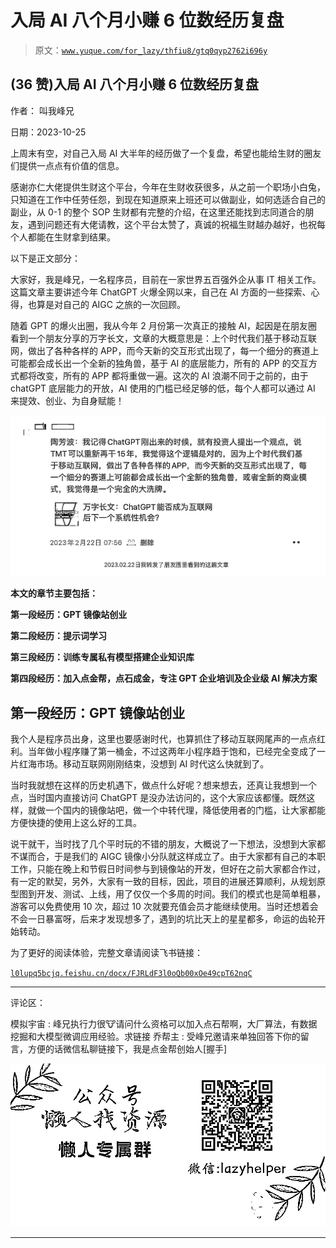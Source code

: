 # 入局 AI 八个月小赚 6 位数经历复盘

> 原文：[`www.yuque.com/for_lazy/thfiu8/gtq0qyp2762i696y`](https://www.yuque.com/for_lazy/thfiu8/gtq0qyp2762i696y)

## (36 赞)入局 AI 八个月小赚 6 位数经历复盘

作者： 叫我峰兄

日期：2023-10-25

上周末有空，对自己入局 AI 大半年的经历做了一个复盘，希望也能给生财的圈友们提供一点点有价值的信息。

感谢亦仁大佬提供生财这个平台，今年在生财收获很多，从之前一个职场小白兔，只知道在工作中任劳任怨，到现在知道原来上班还可以做副业，如何选适合自己的副业，从 0-1 的整个 SOP 生财都有完整的介绍，在这里还能找到志同道合的朋友，遇到问题还有大佬请教，这个平台太赞了，真诚的祝福生财越办越好，也祝每个人都能在生财拿到结果。

以下是正文部分：

大家好，我是峰兄，一名程序员，目前在一家世界五百强外企从事 IT 相关工作。这篇文章主要讲述今年 ChatGPT 火爆全网以来，自己在 AI 方面的一些探索、心得，也算是对自己的 AIGC 之旅的一次回顾。

随着 GPT 的爆火出圈，我从今年 2 月份第一次真正的接触 AI，起因是在朋友圈看到一个朋友分享的万字长文，文章的大概意思是：上个时代我们基于移动互联网，做出了各种各样的 APP，而今天新的交互形式出现了，每一个细分的赛道上可能都会成长出一个全新的独角兽，基于 AI 的底层能力，所有的 APP 的交互方式都将改变，所有的 APP 都将重做一遍。这次的 AI 浪潮不同于之前的，由于 chatGPT 底层能力的开放，AI 使用的门槛已经足够的低，每个人都可以通过 AI 来提效、创业、为自身赋能！

![](img/4cd1be1827cf0b421e667bcce1c22fff.png)

**本文的章节主要包括：**

**第一段经历：GPT 镜像站创业**

**第二段经历：提示词学习**

**第三段经历：训练专属私有模型搭建企业知识库**

**第四段经历：加入点金帮，点石成金，专注 GPT 企业培训及企业级 AI 解决方案**

## 第一段经历：GPT 镜像站创业

我个人是程序员出身，这里也要感谢时代，也算抓住了移动互联网尾声的一点点红利。当年做小程序赚了第一桶金，不过这两年小程序趋于饱和，已经完全变成了一片红海市场。移动互联网刚刚结束，没想到 AI 时代这么快就到了。

当时我就想在这样的历史机遇下，做点什么好呢？想来想去，还真让我想到一个点，当时国内直接访问 ChatGPT 是没办法访问的，这个大家应该都懂。既然这样，就做一个国内的镜像站吧，做一个中转代理，降低使用者的门槛，让大家都能方便快捷的使用上这么好的工具。

说干就干，当时找了几个平时玩的不错的朋友，大概说了一下想法，没想到大家都不谋而合，于是我们的 AIGC 镜像小分队就这样成立了。由于大家都有自己的本职工作，只能在晚上和节假日时间参与到镜像站的开发，但好在之前大家都合作过，有一定的默契，另外，大家有一致的目标，因此，项目的进展还算顺利，从规划原型图到开发、测试、上线，用了仅仅一个多周的时间。我们的模式也是简单粗暴，游客可以免费使用 10 次，超过 10 次就要充值会员才能继续使用。当时还想着会不会一日暴富呀，后来才发现想多了，遇到的坑比天上的星星都多，命运的齿轮开始转动。

为了更好的阅读体验，完整文章请阅读飞书链接：

[`l0lupq5bcjq.feishu.cn/docx/FJRLdF3l0oQb00xOe49cpT62nqC`](https://l0lupq5bcjq.feishu.cn/docx/FJRLdF3l0oQb00xOe49cpT62nqC)

* * *

评论区：

模拟宇宙 : 峰兄执行力很🐮请问什么资格可以加入点石帮啊，大厂算法，有数据挖掘和大模型微调应用经验。求链接
乔帮主 : 受峰兄邀请来单独回答下你的留言，方便的话微信私聊链接下，我是点金帮创始人[握手]

![](img/1c37d505930596d12a88ab23e11aa07a.png)

* * *